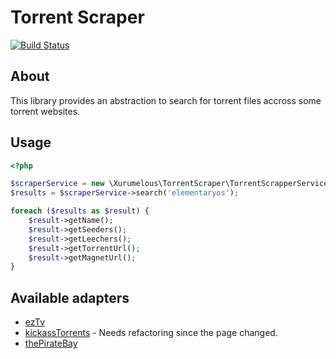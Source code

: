 Torrent Scraper
===============

[![Build Status](https://travis-ci.org/fernandocarletti/torrent-scraper.svg?branch=master)](https://travis-ci.org/xurumelous/torrent-scraper)

## About
This library provides an abstraction to search for torrent files accross some torrent websites.

## Usage
```php
<?php

$scraperService = new \Xurumelous\TorrentScraper\TorrentScrapperService(['ezTv', 'kickassTorrents']);
$results = $scraperService->search('elementaryos');

foreach ($results as $result) {
	$result->getName();
    $result->getSeeders();
    $result->getLeechers();
    $result->getTorrentUrl();
    $result->getMagnetUrl();
}
```

## Available adapters
* [ezTv](https://eztv.ag/)
* [kickassTorrents](http://kickass.to) - Needs refactoring since the page changed.
* [thePirateBay](http://thepiratebay.org)
